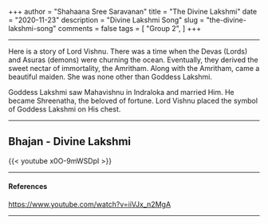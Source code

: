 +++
author = "Shahaana Sree Saravanan"
title = "The Divine Lakshmi"
date = "2020-11-23"
description = "Divine Lakshmi Song"
slug = "the-divine-lakshmi-song"
comments = false
tags = [
    "Group 2",
]
+++

---

Here is a story of Lord Vishnu. There was a time when the Devas (Lords) and Asuras (demons) were churning the ocean. Eventually, they derived the sweet nectar of immortality, the Amritham. Along with the Amritham, came a beautiful maiden. She was none other than Goddess Lakshmi.

Goddess Lakshmi saw Mahavishnu in Indraloka and married Him. He became Shreenatha, the beloved of fortune. Lord Vishnu placed the symbol of Goddess Lakshmi on His chest.

---

## Bhajan - Divine Lakshmi

{{< youtube x0O-9mWSDpI >}}

---

#### References

https://www.youtube.com/watch?v=iiVJx_n2MgA

---